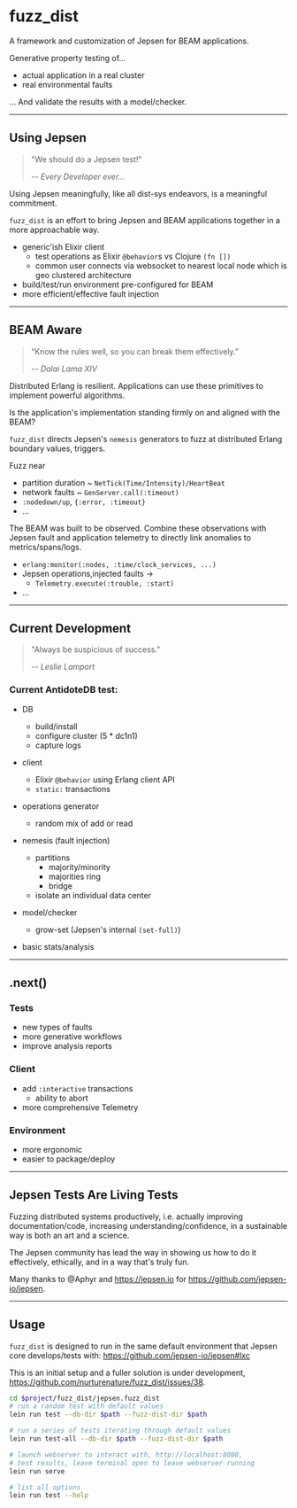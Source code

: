 # fuzz_dist

A framework and customization of Jepsen for BEAM applications.

Generative property testing of...

- actual application in a real cluster
- real environmental faults

... And validate the results with a model/checker.

---

## Using Jepsen

> "We should do a Jepsen test!"
> 
> -- <cite>Every Developer ever...</cite>

Using Jepsen meaningfully, like all dist-sys endeavors, is a meaningful commitment.

`fuzz_dist` is an effort to bring Jepsen and BEAM applications together in a more approachable way.

- generic'ish Elixir client
  - test operations as Elixir `@behavior`s vs Clojure `(fn [])`
  - common user connects via websocket to nearest local node which is geo clustered architecture 
- build/test/run environment pre-configured for BEAM
- more efficient/effective fault injection

---

## BEAM Aware

> “Know the rules well, so you can break them effectively.”
> 
> -- <cite>Dalai Lama XIV</cite>

Distributed Erlang is resilient. Applications can use these primitives to implement powerful algorithms.

Is the application's implementation standing firmly on and aligned with the BEAM?

`fuzz_dist` directs Jepsen's `nemesis` generators to fuzz at distributed Erlang boundary values, triggers.

Fuzz near
- partition duration ~ `NetTick(Time/Intensity)/HeartBeat`
- network faults ~ `GenServer.call(:timeout)`
- `:nodedown/up`, `{:error, :timeout}`
- ...

The BEAM was built to be observed. Combine these observations with Jepsen fault and application telemetry to directly link anomalies to metrics/spans/logs.

- `erlang:monitor(:nodes, :time/clock_services, ...)`
- Jepsen operations,injected faults ->
  - `Telemetry.execute(:trouble, :start)`
- ...

---

## Current Development

> "Always be suspicious of success."
> 
> -- <cite>Leslie Lamport</cite>

### Current AntidoteDB test:

- DB
  - build/install
  - configure cluster (5 * dc1n1)
  - capture logs
  
- client
  - Elixir `@behavior` using Erlang client API
  - `static:` transactions
  
- operations generator
  - random mix of add or read


- nemesis (fault injection)
  - partitions
    - majority/minority
    - majorities ring
    - bridge
  - isolate an individual data center

- model/checker
  - grow-set (Jepsen's internal `(set-full)`)

- basic stats/analysis

---

## .next()

### Tests
- new types of faults
- more generative workflows
- improve analysis reports


### Client
- add `:interactive` transactions
  - ability to abort
- more comprehensive Telemetry

### Environment
- more ergonomic
- easier to package/deploy

---

## Jepsen Tests Are Living Tests

Fuzzing distributed systems productively, i.e. actually improving documentation/code, increasing understanding/confidence, in a sustainable way is both an art and a science.

The Jepsen community has lead the way in showing us how to do it effectively, ethically, and in a way that's truly fun.

Many thanks to @Aphyr and https://jepsen.io for https://github.com/jepsen-io/jepsen.


---

## Usage

`fuzz_dist` is designed to run in the same default environment that Jepsen
core develops/tests with: https://github.com/jepsen-io/jepsen#lxc

This is an initial setup and a fuller solution is under development,
https://github.com/nurturenature/fuzz_dist/issues/38.

```bash
cd $project/fuzz_dist/jepsen.fuzz_dist
# run a random test with default values
lein run test --db-dir $path --fuzz-dist-dir $path

# run a series of tests iterating through default values
lein run test-all --db-dir $path --fuzz-dist-dir $path

# launch webserver to interact with, http://localhost:8080,
# test results, leave terminal open to leave webserver running
lein run serve

# list all options
lein run test --help
```
